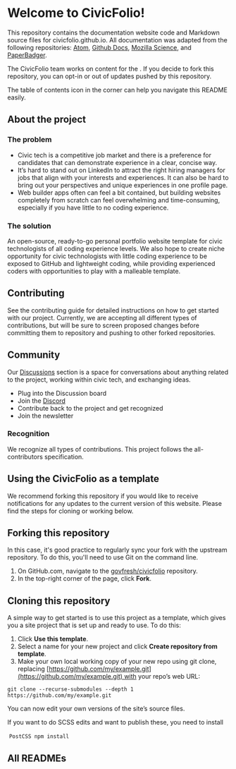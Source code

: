 # Welcome to CivicFolio!

This repository contains the documentation website code and Markdown source files for civicfolio.github.io. All documentation was adapted from the following repositories: [Atom](https://github.com/atom/atom/blob/master/CONTRIBUTING.md#i-dont-want-to-read-this-whole-thing-i-just-have-a-question), [Github Docs](https://github.com/github/docs), [Mozilla Science](https://mozillascience.github.io/working-open-workshop/contributing/#introduction), and [PaperBadger](https://github.com/mozillascience/PaperBadger).

The CivicFolio team works on content for the . If you decide to fork this repository, you can opt-in or out of updates pushed by this repository. 

The table of contents icon in the corner can help you navigate this README easily. 

## About the project

### The problem

- Civic tech is a competitive job market and there is a preference for candidates that can demonstrate experience in a clear, concise way.
- It’s hard to stand out on LinkedIn to attract the right hiring managers for jobs that align with your interests and experiences. It can also be hard to bring out your perspectives and unique experiences in one profile page.
- Web builder apps often can feel a bit contained, but building websites completely from scratch can feel overwhelming and time-consuming, especially if you have little to no coding experience.

### The solution

An open-source, ready-to-go personal portfolio website template for civic technologists of all coding experience levels. We also hope to create niche opportunity for civic technologists with little coding experience to be exposed to GitHub and lightweight coding, while providing experienced coders with opportunities to play with a malleable template.

## Contributing

See the contributing guide for detailed instructions on how to get started with our project.
Currently, we are accepting all different types of contributions, but will be sure to screen proposed changes before committing them to repository and pushing to other forked repositories.

## Community

Our [Discussions](https://github.com/govfresh/civicfolio/discussions) section is a space for conversations about anything related to the project, working within civic tech, and exchanging ideas. 

- Plug into the Discussion board
- Join the [Discord](https://discord.gg/invite/e2uApCj8nx)
- Contribute back to the project and get recognized
- Join the newsletter

### Recognition

We recognize all types of contributions. This project follows the all-contributors specification.

## **Using the CivicFolio as a template**

We recommend forking this repository if you would like to receive notifications for any updates to the current version of this website. Please find the steps for cloning or working below. 

## Forking this repository

In this case, it's good practice to regularly sync your fork with the upstream repository. To do this, you'll need to use Git on the command line. 

1. On GitHub.com, navigate to the [govfresh/civicfolio](https://github.com/govfresh/civicfolio) repository.
2. In the top-right corner of the page, click **Fork**.

## Cloning this repository

A simple way to get started is to use this project as a template, which gives you a site project that is set up and ready to use. To do this:

1. Click **Use this template**.
2. Select a name for your new project and click **Create repository from template**.
3. Make your own local working copy of your new repo using git clone, replacing [https://github.com/my/example.git](https://github.com/my/example.git) with your repo’s web URL:

`git clone --recurse-submodules --depth 1 https://github.com/my/example.git`

You can now edit your own versions of the site’s source files.

If you want to do SCSS edits and want to publish these, you need to install

 `PostCSS npm install`
 
 ## All READMEs
 

